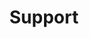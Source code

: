 ---
#Delimiter files are used to separate the list of documentation pages into sections.
title: "Support"
type: delimiter
weight: 21 # Change this weight to change order of sections
sitemapExclude: True
_build:
  publishResources: false
  render: never
---